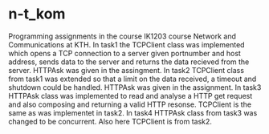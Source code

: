 # n-t_kom
Programming assignments in the course IK1203 course Network and Communications at KTH. 
In task1 the TCPClient class was implemented which opens a TCP connection to a server given portnumber and host address, sends data to the server
and returns the data recieved from the server. HTTPAsk was given in the assingment. 
In task2 TCPClient class from task1 was extended so that a limit on the data received, a timeout and shutdown could be handled. HTTPAsk was given in the assignment. 
In task3 HTTPAsk class was implemented to read and analyse a HTTP get request and also composing and returning a valid HTTP resonse. TCPClient is the same as was implementet in task2. 
In task4 HTTPAsk class from task3 was changed to be concurrent. Also here TCPClient is from task2. 
